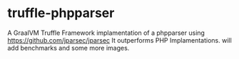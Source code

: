 # truffle-phpparser
A GraalVM Truffle Framework implamentation of a phpparser using https://github.com/jparsec/jparsec
It outperforms PHP Implamentations. will add benchmarks and some more images.
